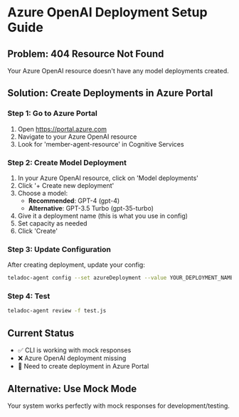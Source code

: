 # Azure OpenAI Deployment Setup Guide

## Problem: 404 Resource Not Found
Your Azure OpenAI resource doesn't have any model deployments created.

## Solution: Create Deployments in Azure Portal

### Step 1: Go to Azure Portal
1. Open https://portal.azure.com
2. Navigate to your Azure OpenAI resource
3. Look for 'member-agent-resource' in Cognitive Services

### Step 2: Create Model Deployment
1. In your Azure OpenAI resource, click on 'Model deployments'
2. Click '+ Create new deployment'
3. Choose a model:
   - **Recommended**: GPT-4 (gpt-4)
   - **Alternative**: GPT-3.5 Turbo (gpt-35-turbo)
4. Give it a deployment name (this is what you use in config)
5. Set capacity as needed
6. Click 'Create'

### Step 3: Update Configuration
After creating deployment, update your config:
```bash
teladoc-agent config --set azureDeployment --value YOUR_DEPLOYMENT_NAME
```

### Step 4: Test
```bash
teladoc-agent review -f test.js
```

## Current Status
- ✅ CLI is working with mock responses
- ❌ Azure OpenAI deployment missing
- 🔄 Need to create deployment in Azure Portal

## Alternative: Use Mock Mode
Your system works perfectly with mock responses for development/testing.

